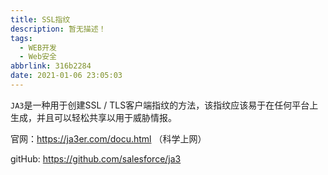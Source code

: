 ```yaml
---
title: SSL指纹
description: 暂无描述！
tags:
  - WEB开发
  - Web安全
abbrlink: 316b2284
date: 2021-01-06 23:05:03
---
```




`JA3`是一种用于创建SSL / TLS客户端指纹的方法，该指纹应该易于在任何平台上生成，并且可以轻松共享以用于威胁情报。

官网：https://ja3er.com/docu.html （科学上网）

gitHub: https://github.com/salesforce/ja3

